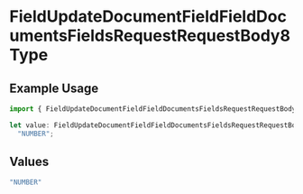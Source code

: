 # FieldUpdateDocumentFieldFieldDocumentsFieldsRequestRequestBody8Type

## Example Usage

```typescript
import { FieldUpdateDocumentFieldFieldDocumentsFieldsRequestRequestBody8Type } from "@documenso/sdk-typescript/models/operations";

let value: FieldUpdateDocumentFieldFieldDocumentsFieldsRequestRequestBody8Type =
  "NUMBER";
```

## Values

```typescript
"NUMBER"
```